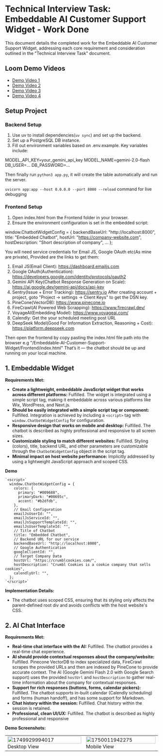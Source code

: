 # Technical Interview Task: Embeddable AI Customer Support Widget - Work Done

This document details the completed work for the Embeddable AI Customer Support Widget, addressing each core requirement and consideration outlined in the "Technical Interview Task" document.

## Loom Demo Videos

- [Demo Video 1](https://www.loom.com/share/043d8422b38e4b658230b7011a29049f?sid=ece64777-9ed4-428a-9ffc-d4fe0af53c29)
- [Demo Video 2](https://www.loom.com/share/01cc62d68faf4057a997bf4e0c34ff46?sid=5fa53dbc-3f7d-433f-8647-e1321d5382b2)
- [Demo Video 3](https://www.loom.com/share/503870836f474ad9aecf4e06ff4b425a?sid=4668a988-bef3-4f45-a152-3be41908198d)
- [Demo Video 4](https://www.loom.com/share/74b407385e2b40e282fea9176f37d496?sid=3ce0fdf5-d610-4bfb-b338-130f692a596e)

## Setup Project

### Backend Setup

1. Use uv to install dependencies(`uv sync`) and set up the backend.
2. Set up a PostgreSQL DB instance.
3. Fill out environment variables based on .env.example. Key variables include:

MODEL_API_KEY=your_gemini_api_key
MODEL_NAME=gemini-2.0-flash
DB_USER=...
DB_PASSWORD=...

Then finally run `python3 app.py`, it will create the table automatically and run the server.

`uvicorn app:app --host 0.0.0.0 --port 8000 --reload` command for live debugging

### Frontend Setup

1. Open index.html from the Frontend folder in your browser.
2. Ensure the environment configuration is set in the embedded script:

window.ChatbotWidgetConfig = {
  backendBaseUrl: "http://localhost:8000",
  title: "Embedded Chatbot",
  hostUrl: "https://company-website.com",
  hostDescription: "Short description of company",
  ...
};

You will need service credentials for Email JS, Google OAuth etc(As mine are private), Provided are the links to get them:

1. Email JS(Email Client): https://dashboard.emailjs.com
2. Google OAuth(Authentication): https://developers.google.com/identity/protocols/oauth2
3. Gemini API Key(Chatbot Response Generation on Scale): https://ai.google.dev/gemini-api/docs/api-key
4. Sentry(Issue + Error Tracking): https://sentry.io After creating account + project, goto "Project -> settings -> Client Keys" to get the DSN key.
5. PineCone(VectorDB): https://www.pinecone.io
6. FireCrawl(AI Powered Web Scrapping): https://www.firecrawl.dev/
7. VoyageAI(Embedding Model): https://www.voyageai.com/
8. Calendly: Get the your scheduled meeting post URL
9. DeepSeek Model(Good For Information Extraction, Reasoning + Cost): https://platform.deepseek.com

Then open the frontend by copy pasting the index.html file path into the browser e.g  "/Embeddable-AI-Customer-Support-Widget/Frontend/index.html"
That’s it — the chatbot should be up and running on your local machine.

## 1. Embeddable Widget

**Requirements Met:**

- **Create a lightweight, embeddable JavaScript widget that works across different platforms:** Fulfilled. The widget is integrated using a simple script tag, making it embeddable across various platforms like Wix, WordPress, and Next.js.
- **Should be easily integrated with a simple script tag or component:** Fulfilled. Integration is achieved by including a `<script>` tag with `window.ChatbotWidgetConfig` for configuration.
- **Responsive design that works on mobile and desktop:** Fulfilled. The chatbot is described as highly professional and responsive to all screen sizes.
- **Customizable styling to match different websites:** Fulfilled. Styling (colors), title, backend URL, and other parameters are customizable through the `ChatbotWidgetConfig` object in the script tag.
- **Minimal impact on host website performance:** Implicitly addressed by using a lightweight JavaScript approach and scoped CSS.

**Demo**

    `<script>`
      window.ChatbotWidgetConfig = {
        colors: {
          primary: "#009688",
          primaryDark: "#00695c",
          accent: "#b2dfdb",
        },
        // Email Configuration
        emailJsUserId: "",
        emailJsServiceId: "",
        emailJsSupportTemplateId: "",
        emailJsUserTemplateId: "",
        // Title of Chatbot
        title: "Embedded Chatbot",
        // Backend URL for our service
        backendBaseUrl: "http://localhost:8000",
        // Google Authentication
        googleClientId: "",
        // Target Company Data
        hostUrl: "https://crumblcookies.com/",
        hostDescription: "Crumbl Cookies is a cookie company that sells cookies",
        calendlyUrl: "",
      };
    `</script>`

**Implementation Details:**

- The chatbot uses scoped CSS, ensuring that its styling only affects the parent-defined root div and avoids conflicts with the host website's CSS.

## 2. AI Chat Interface

**Requirements Met:**

- **Real-time chat interface with the AI:** Fulfilled. The chatbot provides a real-time chat experience.
- **AI should provide contextual responses about the company/website:** Fulfilled. Pinecone VectorDB to index specialized data, FireCrawl scrapes the provided URLs and then are indexed by PineCone to provide accurate context. The AI (Google Gemini Flash 2.0 with Google Search support) uses the provided `hostUrl` and `hostDescription` to gather real-time information about the company for contextual responses.
- **Support for rich responses (buttons, forms, calendar pickers):** Fulfilled. The chatbot supports in-built calendar (Calendly scheduling) and forms (human handoff), and has some support for Markdown.
- **Chat history within the session:** Fulfilled. Chat history within the session is retained.
- **Professional, clean UI/UX:** Fulfilled. The chatbot is described as highly professional and responsive

**Demo Screenshots:**

<table style="width: 100%; height: 50%;">
  <tr>
    <td><img src="image/main/1749929994017.png" alt="1749929994017" style="width: 100%; height: 100%;"> Desktop View</td>
    <td><img src="image/readme/1750011942275.png" alt="1750011942275" style="width: 100%; height: 100%;">Mobile View</td>
  </tr>
</table>

**Implementation Details:**

- All user sessions and their chat histories are stored in the backend database.

## 3. Action 1: Google Calendar Integration (Required)

**Requirements Met:**

- **Connect to Google Calendar API to pull real-time availability:** Fulfilled, but with a strategic alternative. Instead of directly integrating with Google Calendar API, Calendly's iFrame solution was chosen, which inherently handles real-time availability.
- **Display available time slots to users in a user-friendly format:** Fulfilled by Calendly's iFrame, which provides a visual calendar for selecting days
- **Allow users to book appointments directly through the widget:** Fulfilled by Calendly's iFrame integration
- **Create calendar events with Google Meet links automatically:** Fulfilled by Calendly's functionality.
- **Send confirmation emails with calendar invites:** Fulfilled by Calendly's functionality
- **Handle timezone conversions properly:** Fulfilled by Calendly's built-in timezone management.

**Demo Screenshots:**

<!-- BEGIN COLLAGE 1 -->

<table>
  <tr>
    <td><img src="image/main/1749929072956.png" alt="1749929072956" style="width: 100%; height: 50%;"></td>
    <td><img src="image/main/1749929274951.png" alt="1749929274951" style="width: 100%; height: 50%;"></td>
    <td><img src="image/main/1749929286416.png" alt="1749929286416" style="width: 100%; height: 50%;"></td>
    <td><img src="image/main/1749929297689.png" alt="1749929297689" style="width: 100%; height: 50%;"></td>
  </tr>
</table>
<!-- END COLLAGE 1 -->

**Implementation Details:**

- Calendly was chosen as a ready-to-use solution via an iFrame, eliminating the need to build Google Calendar API integrations from scratch and leveraging Calendly's proven user experience and features.
- Appointment rescheduling and slot availability management are handled directly from the Calendly website.

## 4. Action 2: Human Handoff (Required)

**Requirements Met:**

- **When user requests to talk to a human, show a form to collect:**

  - Name (required)
  - Email (required)
  - Phone (optional)
  - Message/Issue description (required)
  - Priority level (Low/Medium/High/Urgent)
  - **All form requirements are met within the application.**
- **Send email notification to support team with form details:** Fulfilled using EmailJS.
- **Send auto-confirmation email to the user:** Fulfilled using EmailJS.
- **Generate a support ticket ID for tracking:** Fulfilled. A support ticket ID is generated for tracking, as shown in the email example and all support tickets along with their status(Open|Closed|Inprogress) saved in the database for tracking.

**Demo Screenshots:**

<!-- BEGIN COLLAGE 2 -->

<table>
  <tr>
    <td><img src="image/main/1749929315036.png" alt="1749929315036" style="width: 100%; height: 50%;"></td>
    <td><img src="image/main/1749929328159.png" alt="1749929328159" style="width: 100%; height: 50%;"></td>
  </tr>
</table>
<!-- END COLLAGE 2 -->

**Implementation Details:**

- A user issue tracking system is built into the backend to conveniently manage user issues.
- EmailJS is used for sending email notifications to the support team and auto-confirmations to the user.

## 5. Interaction Logging (Required)

**Requirements Met:**

- **Log all conversations to Supabase|Postgres database:** Fulfilled. All user sessions and messages are stored in the backend databases.
- **Track user sessions, messages, and actions taken:** Fulfilled. Stored sessions include information regarding bookings and human handoff forms.
- **Store metadata like timestamps, user info, conversation outcomes:** Fulfilled. This information is part of the stored sessions.
- **Basic analytics on conversation volume and success rates:** Fulfilled. Information is processed daily via a cron job to get the volume of conversations and success rates and furthermore using sentry to track all API bugs, errors etc in real time

**Demo Screenshots:**

<table>
  <tr>
    <td><img src="image/readme/1749976763812.png" alt="1749976763812" style="width: 100%; height: 50%;">Sentry</td>
    <td><img src="image/readme/1749976821435.png" alt="1749976821435" style="width: 100%; height: 50%;">Analytics</td>
  </tr>
</table>

**Implementation Details:**

- PostgreSQL is the chosen database for logging interactions in local development but Supabase provides instance of PostgreSQL in production so wouldn't be an issue. Furthermore Sentry is chosen for error and issues logging of the APIs.

## Technical Stack Requirements

**Backend:**

- **Database:** PostgreSQL 14, PineCone VectorDB
- **LLM:** Google Gemini Flash 2.0 (via OpenRouter API, with Google Search Support enabled), Deep Seek.
- **APIs:** Email service (EmailJS[Used in Frontend]), Calendly (instead of Google Calendar API).
- **Framework:** FAST API with Python.
- **Other:** Alembic(Data Migrations), Sentry(Issues Logging), Rate Limiter, Google Authentication, Ruff(Python Linter), Pydantic(Typing Within Python), SQL Alchemy(ORM), Voyage AI(Embedding Model), FireCrawl AI(AI Powered WebScrapper).

**Frontend:**

- **Widget:** Vanilla JS.
- **Styling:** Scoped CSS.
- **Build:** Bundling for easy distribution.
- **Other:** EmailJS, Calendly, Google Authentication, Markdown parser, Emoji Picker, HTML.

## Architecture Considerations for Future

- **Appointment Rescheduling:** Already handled by Calendly, which offers API support for this.
- **Internal Database Queries:** Easily attachable using SQL Alchemy ORM with Alembic migrations or via API calls. Pinecone VectorDB attached for vector stores/Large Knowledge base.
- **Live Agent Handoff:** A flag or quick email notification to a human agent, with a real-time websocket connection if availability is confirmed, can facilitate seamless transition.
- **Multi-language Support:** Easily done with the prompt.
- **Advanced Analytics:** Basic analytics are implemented, with potential for improvement on the analytics module or integration with tools like Google Analytics. Sentry  also used for advanced issue related analytics.

**Overall Architecture:**

- The backend infrastructure is built on a "screaming architecture," emphasizing modularity and ease of modification. Furthermore OOP(Object Oriented Programming) is being utilized for service modules which can allow us for easy import of modules in other services and Functional Programming for REST APIs.
- The chatbot is designed to be highly modular, allowing most changes to be handled by adjusting frontend parameters, with the backend automatically adapting.

## Deliverables

- **Widget Implementation:**

  - Embeddable JavaScript file: Provided through the script tag integration.
  - Demo HTML page: Implied by the integration instructions.
  - Basic customization options: Covered by the `ChatbotWidgetConfig`.
- **Backend API:**

  - RESTful API endpoints for chat, calendar, and support requests: Implemented with FAST API.
  - Google Calendar integration for availability and booking: Fulfilled through Calendly integration
  - Email notification system for support requests: Implemented using EmailJS.
  - Database operations for logging interactions: Handled with Postgres, PineCone and Sentry.
  - Web Scrapping: Handled by Firecrawl AI
- **Database Setup:**

  - PostgreSQL Native project with proper tables for conversations, bookings, and support requests: Implemented except for bookings as Calendly is handling it automatically.
  - Vector embeddings setup for AI context: PineCone VectorDB(Large Knowledge Base) + Google Search with Gemini 2.0(Short Real Time Knowledge Base)

  Creating a revision: `alembic revision -m "Description of the revision"`
  Upgrading To latest Postgres Migration: `alembic upgrade head`

![Scrape+Purify+Ingest+Index-into-pinecone](image/readme/1750245003676.png)

- **Documentation:**

  - Integration guide: Provided in the `script` tag example.
  - API documentation: Provided by FAST API[Use the FAST API interactive docs] and also in the commented code.

  ![1749978348993.png](image/readme/1749978348993.png)

  <table>
      <tr>
        <td><img src="image/readme/1749977650402.png" alt="Image 2" style="width: 100%; height: 50%;"></td>
        <td><img src="image/readme/1749977669087.png" alt="Image 3" style="width: 100%; height: 50%;"></td>
      </tr>
    </table>
  - Setup instructions for Google Calendar and email services: Covered by the Calendly URL and EmailJS credentials in the configuration.

## Evaluation Criteria

- **Technical Implementation (40%):**

  - Clean, well-organized code: Implied by the "screaming architecture", OOP for services + Functional Programming and choice of frameworks (FAST API, SQL Alchemy).
  - Proper error handling: Sentry is installed in the backend for real-time system failure updates and bug tracking.
  - Security best practices: Google OAuth, Rate limiting, CORS configuration, token-based authentication for requests, and payload limits are implemented.
  - Widget integration works smoothly: Confirmed by the description of the embeddable and customizable widget
- **Feature Completeness (40%):**

  - Google Calendar integration works correctly: Fulfilled via Calendly.
  - Human handoff form and email system functions properly: Fulfilled using EmailJS and the in-built issue tracking.
  - entry.
  - AI provides relevant responses: Fulfilled by PineCone VectorDB and Gemini 2.0 with Google Search capabilities.
- **User Experience (20%):**

  - Intuitive and responsive interface: Confirmed by the description and provided screenshots
  - Smooth booking and handoff flows: Demonstrated by the Calendly integration and human handoff form process.
  - Professional appearance and behavior: Confirmed by the description and visual evidence.
  - Good documentation for integration: Provided through the script tag example.

## Questions to Consider

1. **How will you handle widget styling conflicts with host websites?**

   - Handled by using scoped CSS, where the parent-defined div is considered the root, ensuring only its particular CSS is modified.
2. **What happens when Google Calendar API is unavailable?**

   - Not directly applicable as Calendly is used. Calendly's service availability would be the concern, and it's a robust, proven solution.
3. **How will you manage conversation context for the AI?**

   - Chat history within the session is retained. The AI leverages Google Gemini Flash 2.0 with Google Search support and is provided with `hostUrl` and `hostDescription` for real-time contextual information. Alongside we are using Pinecone VectorDB to get specialized indexed data.
4. **What security measures will you implement?**

   - Google OAuthentication, Rate limiting for API calls, CORS configuration, token-based authentication for requests, and payload limits are implemented. Sentry is also used for real-time system failure updates and bug tracking.
5. **How will you handle different timezones for calendar bookings?**

   - Handled inherently by Calendly's built-in functionality

## Future Considerations

Shifting Calendly and Email notification systems to backend via APIs for enhanced security, but need to find a way on how to automtically get calendly API key and email service credentials from the user. So we can stop people from getting their hands on even public API's and URLs.
